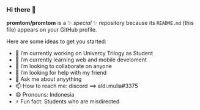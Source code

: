 ### Hi there 👋


**promtom/promtom** is a ✨ _special_ ✨ repository because its `README.md` (this file) appears on your GitHub profile.

Here are some ideas to get you started:

- 🔭 I’m currently working on Univercy Trilogy as Student
- 🌱 I’m currently learning web and mobile develoment
- 👯 I’m looking to collaborate on anyone
- 🤔 I’m looking for help with my friend
- 💬 Ask me about anyything
- 📫 How to reach me: discord ==> aldi.mulia#3375
- 😄 Pronouns: Indonesia 
- ⚡ Fun fact: Students who are misdirected

